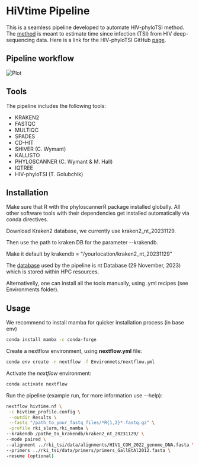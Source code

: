 # HiVtime Pipeline
This is a seamless pipeline developed to automate HIV-phyloTSI method. The [method](https://www.medrxiv.org/content/10.1101/2022.05.15.22275117v1) is meant to estimate time since infection (TSI) from HIV deep-sequencing data. Here is a link for the HIV-phyloTSI GitHub [page](https://github.com/BDI-pathogens/HIV-phyloTSI/tree/main).

## Pipeline workflow
![Plot](/home/rykalinav/scratch/rki_tsi/images/HIVtime.png)

## Tools
The pipeline includes the following tools:
- KRAKEN2
- FASTQC
- MULTIQC
- SPADES
- CD-HIT
- SHIVER (C. Wymant)
- KALLISTO
- PHYLOSCANNER (C. Wymant & M. Hall)
- IQTREE
- HIV-phyloTSI (T. Golubchik)

## Installation
Make sure that R with the phyloscannerR package installed globally. All other software tools with their dependencies get installed automatically via conda directives. 

Download Kraken2 database, we currently use kraken2_nt_20231129.

Then use the path to kraken DB for the parameter --krakendb.

Make it default by krakendb = "/yourlocation/kraken2_nt_20231129"

The [database](https://benlangmead.github.io/aws-indexes/k2) used by the pipeline is nt Database (29 November, 2023) which is stored within HPC resources. 

Alternativelly, one can install all the tools manually, using .yml recipes (see Environments folder).

## Usage

We recommend to install mamba for quicker installation process (in base env)

```sh
conda install mamba -c conda-forge
```

Create a nextflow environment, using **nextflow.yml** file:

```sh
conda env create -n nextflow -f Environmets/nextflow.yml
```

Activate the *nextflow* environment:
```sh
conda activate nextflow
```

Run the pipeline (example run, for more information use --help): 

```sh
nextflow hivtime.nf \
 -c hivtime_profile.config \
 --outdir Results \
 --fastq "/path_to_your_fastq_files/*R{1,2}*.fastq.gz" \
 -profile rki_slurm,rki_mamba \
--krakendb /pathe_to_krakendb/kraken2_nt_20231129/ \
--mode paired \
--alignment ../rki_tsi/data/alignments/HIV1_COM_2022_genome_DNA.fasta \
--primers ../rki_tsi/data/primers/primers_GallEtAl2012.fasta \
-resume (optional)
```
